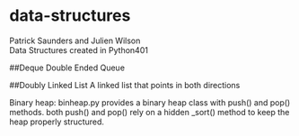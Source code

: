 # data-structures
Patrick Saunders and Julien Wilson
<br>
Data Structures created in Python401

##Deque
Double Ended Queue

##Doubly Linked List
A linked list that points in both directions

Binary heap:
binheap.py provides a binary heap class with push() and pop() methods.
both push() and pop() rely on a hidden _sort() method to keep the heap
properly structured.
